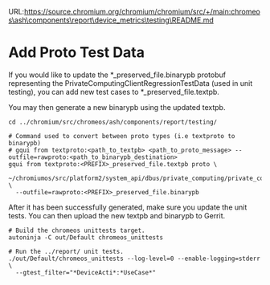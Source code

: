URL:https://source.chromium.org/chromium/chromium/src/+/main:chromeos\ash\components\report\device_metrics\testing\README.md
# Add Proto Test Data

If you would like to update the \*_preserved_file.binarypb
protobuf representing the PrivateComputingClientRegressionTestData (used in unit testing),
you can add new test cases to \*_preserved_file.textpb.

You may then generate a new binarypb using the updated textpb.

```
cd ../chromium/src/chromeos/ash/components/report/testing/

# Command used to convert between proto types (i.e textproto to binarypb)
# gqui from textproto:<path_to_textpb> <path_to_proto_message> --outfile=rawproto:<path_to_binarypb_destination>
gqui from textproto:<PREFIX>_preserved_file.textpb proto \
  ~/chromiumos/src/platform2/system_api/dbus/private_computing/private_computing_service.proto:private_computing.PrivateComputingClientRegressionTestData \
  --outfile=rawproto:<PREFIX>_preserved_file.binarypb
```

After it has been successfully generated, make sure you update the unit tests.
You can then upload the new textpb and binarypb to Gerrit.


```
# Build the chromeos unittests target.
autoninja -C out/Default chromeos_unittests

# Run the ../report/ unit tests.
./out/Default/chromeos_unittests --log-level=0 --enable-logging=stderr \
  --gtest_filter="*DeviceActi*:*UseCase*"
```
